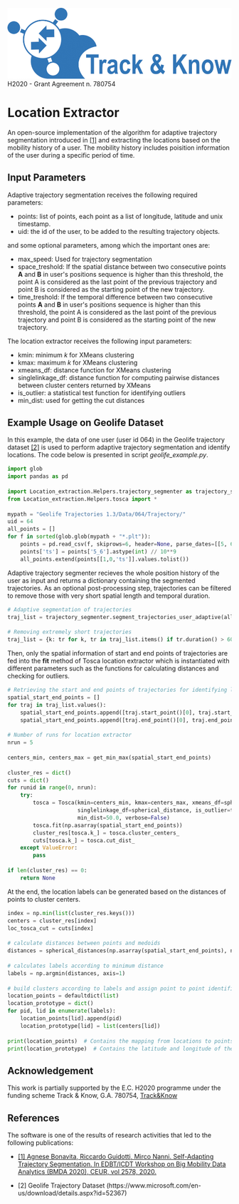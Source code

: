 ![Track and Know project](../EV_simulation/fig/tak.jpg "Track and Know project")
H2020 - Grant Agreement n. 780754

# Location Extractor
An open-source implementation of the algorithm for adaptive trajectory segmentation introduced in [[1]](#1) and extracting the locations based on the mobility history of a user. The mobility history includes poisition information of the user during a specific period of time.

## Input Parameters
Adaptive trajectory segmentation receives the following required parameters:
* points: list of points, each point as a list of longitude, latitude and unix timestamp.
* uid: the id of the user, to be added to the resulting trajectory objects.

and some optional parameters, among which the important ones are:
* max_speed: Used for trajectory segmentation
* space_treshold: If the spatial distance between two consecutive points **A** and **B** in user's positions sequence is higher than this threshold, the point A is considered as the last point of the previous trajectory and point B is considered as the starting point of the new trajectory.
* time_treshold: If the temporal difference between two consecutive points **A** and **B** in user's positions sequence is higher than this threshold, the point A is considered as the last point of the previous trajectory and point B is considered as the starting point of the new trajectory.

The location extractor receives the following input parameters:
* kmin: minimum *k* for XMeans clustering
* kmax: maximum *k* for XMeans clustering
* xmeans_df: distance function for XMeans clustering
* singlelinkage_df: distance function for computing pairwise distances between cluster centers returned by XMeans 
* is_outlier: a statistical test function for identifying outliers
* min_dist: used for getting the cut distances

## Example Usage on Geolife Dataset
In this example, the data of one user (user id 064) in the Geolife trajectory dataset [[2]](#2) is used to perform adaptive trajectory segmentation and identify locations. The code below is presented in script *geolife_example.py*.

```python
import glob
import pandas as pd

import Location_extraction.Helpers.trajectory_segmenter as trajectory_segmenter
from Location_extraction.Helpers.tosca import *

mypath = "Geolife Trajectories 1.3/Data/064/Trajectory/"
uid = 64
all_points = []
for f in sorted(glob.glob(mypath + "*.plt")):
    points = pd.read_csv(f, skiprows=6, header=None, parse_dates=[[5, 6]])
    points['ts'] = points['5_6'].astype(int) // 10**9
    all_points.extend(points[[1,0,'ts']].values.tolist())
```

Adaptive trajectory segmenter recieves the whole position history of the user as input and returns a dictionary containing the segmented trajectories. As an optional post-processing step, trajectories can be filtered to remove those with very short spatial length and temporal duration.

```python
# Adaptive segmentation of trajectories
traj_list = trajectory_segmenter.segment_trajectories_user_adaptive(all_points, int(uid), temporal_thr=1200, spatial_thr=50, max_speed=0.07)

# Removing extremely short trajectories
traj_list = {k: tr for k, tr in traj_list.items() if tr.duration() > 60 or tr.length() > 1.0}
```

Then, only the spatial information of start and end points of trajectories are fed into the **fit** method of Tosca location extractor which is instantiated with different parameters such as the functions for calculating distances and checking for outliers.

```python
# Retrieving the start and end points of trajectories for identifying locations
spatial_start_end_points = []
for traj in traj_list.values():
    spatial_start_end_points.append([traj.start_point()[0], traj.start_point()[1]])  # lon, lat
    spatial_start_end_points.append([traj.end_point()[0], traj.end_point()[1]])  # lon, lat

# Number of runs for location extractor
nrun = 5

centers_min, centers_max = get_min_max(spatial_start_end_points)

cluster_res = dict()
cuts = dict()
for runid in range(0, nrun):
    try:
        tosca = Tosca(kmin=centers_min, kmax=centers_max, xmeans_df=spherical_distances,
                      singlelinkage_df=spherical_distance, is_outlier=thompson_test,
                      min_dist=50.0, verbose=False)
        tosca.fit(np.asarray(spatial_start_end_points))
        cluster_res[tosca.k_] = tosca.cluster_centers_
        cuts[tosca.k_] = tosca.cut_dist_
    except ValueError:
        pass

if len(cluster_res) == 0:
    return None
```

At the end, the location labels can be generated based on the distances of points to cluster centers.

```python
index = np.min(list(cluster_res.keys()))
centers = cluster_res[index]
loc_tosca_cut = cuts[index]

# calculate distances between points and medoids
distances = spherical_distances(np.asarray(spatial_start_end_points), np.asarray(centers))

# calculates labels according to minimum distance
labels = np.argmin(distances, axis=1)

# build clusters according to labels and assign point to point identifier
location_points = defaultdict(list)
location_prototype = dict()
for pid, lid in enumerate(labels):
    location_points[lid].append(pid)
    location_prototype[lid] = list(centers[lid])

print(location_points)  # Contains the mapping from locations to points
print(location_prototype)  # Contains the latitude and longitude of the location centroids
```

## Acknowledgement
This work is partially supported by the E.C. H2020 programme under the funding scheme Track & Know, G.A. 780754, [Track&Know](https://trackandknowproject.eu)

## References
The software is one of the results of research activities that led to the following publications:

* [<div id="1">[1] Agnese Bonavita, Riccardo Guidotti, Mirco Nanni.
Self-Adapting Trajectory Segmentation.
In EDBT/ICDT Workshop on Big Mobility Data Analytics (BMDA 2020), CEUR, vol 2578, 2020.</div>](http://ceur-ws.org/Vol-2578/BMDA3.pdf)

* <div id="2">[2] Geolife Trajectory Dataset (https://www.microsoft.com/en-us/download/details.aspx?id=52367)

